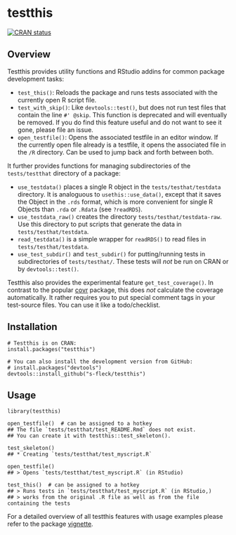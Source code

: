 
testthis
========

[![CRAN status](http://www.r-pkg.org/badges/version/testthis)](https://cran.r-project.org/package=testthis)

Overview
--------

Testthis provides utility functions and RStudio addins for common package development tasks:

-   `test_this()`: Reloads the package and runs tests associated with the currently open R script file.
-   `test_with_skip()`: Like `devtools::test()`, but does not run test files that contain the line `#' @skip`. This function is deprecated and will eventually be removed. If you do find this feature useful and do not want to see it gone, please file an issue.
-   `open_testfile()`: Opens the associated testfile in an editor window. If the currently open file already is a testfile, it opens the associated file in the `/R` directory. Can be used to jump back and forth between both.

It further provides functions for managing subdirectories of the `tests/testthat` directory of a package:

-   `use_testdata()` places a single R object in the `tests/testhat/testdata` directory. It is analoguous to `usethis::use_data()`, except that it saves the Object in the `.rds` format, which is more convenient for single R Objects than `.rda` or `.Rdata` (see `?readRDS`).
-   `use_testdata_raw()` creates the directory `tests/testhat/testdata-raw`. Use this directory to put scripts that generate the data in `tests/testhat/testdata`.
-   `read_testdata()` is a simple wrapper for `readRDS()` to read files in `tests/testhat/testdata`.
-   `use_test_subdir()` and `test_subdir()` for putting/running tests in subdirectories of `tests/testhat/`. These tests will *not* be run on CRAN or by `devtools::test()`.

Testthis also provides the experimental feature `get_test_coverage()`. In contrast to the popular [covr](https://github.com/r-lib/covr) package, this does *not* calculate the coverage automatically. It rather requires you to put special comment tags in your test-source files. You can use it like a todo/checklist.

Installation
------------

    # Testthis is on CRAN:
    install.packages("testthis")

    # You can also install the development version from GitHub:
    # install.packages("devtools")
    devtools::install_github("s-fleck/testthis")

Usage
-----


    library(testthis)

    open_testfile()  # can be assigned to a hotkey
    ## The file `tests/testthat/test_README.Rmd` does not exist. 
    ## You can create it with testthis::test_skeleton().

    test_skeleton()
    ## * Creating `tests/testthat/test_myscript.R`

    open_testfile()
    ## > Opens `tests/testthat/test_myscript.R` (in RStudio)

    test_this()  # can be assigned to a hotkey
    ## > Runs tests in `tests/testthat/test_myscript.R` (in RStudio,)
    ## > works from the original .R file as well as from the file containing the tests

For a detailed overview of all testthis features with usage examples please refer to the package [vignette](http://rpubs.com/hoelk/testthis).
